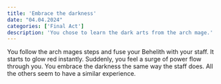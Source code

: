 ```yaml
---
title: 'Embrace the darkness'
date: "04.04.2024"
categories: ['Final Act']
description: 'You chose to learn the dark arts from the arch mage.'
---
```


You follow the arch mages steps and fuse your Behelith with your staff. It starts to glow red
instantly. Suddenly, you feel a surge of power flow through you. You embrace the darkness the same
way the staff does. All the others seem to have  a similar experience.
